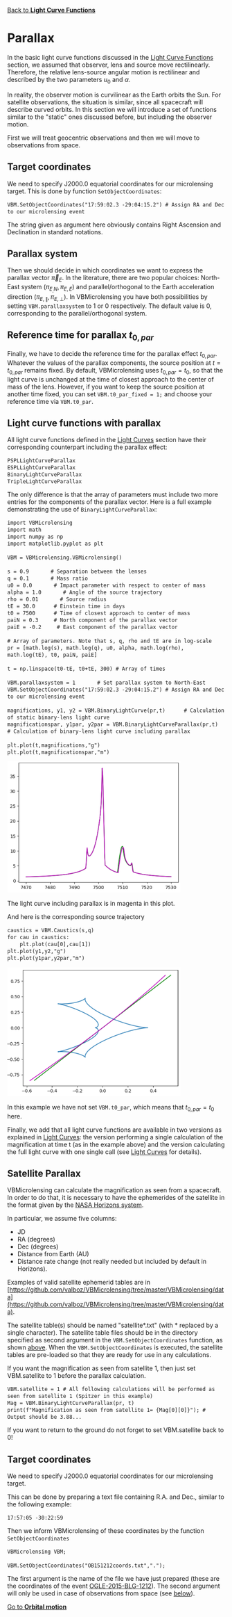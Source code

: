 [Back to **Light Curve Functions**](LightCurves.md)

# Parallax

In the basic light curve functions discussed in the [Light Curve Functions](LightCurves.md) section, we assumed that observer, lens and source move rectilinearly. Therefore, the relative lens-source angular motion is rectilinear and described by the two parameters $u_0$ and $\alpha$.

In reality, the observer motion is curvilinear as the Earth orbits the Sun. For satellite observations, the situation is similar, since all spacecraft will describe curved orbits. In this section we will introduce a set of functions similar to the "static" ones discussed before, but including the observer motion.

First we will treat geocentric observations and then we will move to observations from space.

## Target coordinates

We need to specify J2000.0 equatorial coordinates for our microlensing target. This is done by function `SetObjectCoordinates`:

```
VBM.SetObjectCoordinates("17:59:02.3 -29:04:15.2") # Assign RA and Dec to our microlensing event
```
The string given as argument here obviously contains Right Ascension and Declination in standard notations.

## Parallax system

Then we should decide in which coordinates we want to express the parallax vector $\vec \pi_E$. In the literature, there are two popular choices: North-East system $(\pi_{E_,N},\pi_{E,E})$ and parallel/orthogonal to the Earth acceleration direction $(\pi_{E,\parallel},\pi_{E,\perp})$. In VBMicrolensing you have both possibilities by setting `VBM.parallaxsystem` to 1 or 0 respectively. The default value is 0, corresponding to the parallel/orthogonal system.

## Reference time for parallax $t_{0,par}$

Finally, we have to decide the reference time for the parallax effect $t_{0,par}$. Whatever the values of the parallax components, the source position at $t=t_{0,par}$ remains fixed. By default, VBMicrolensing uses $t_{0,par}=t_0$, so that the light curve is unchanged at the time of closest approach to the center of mass of the lens. However, if you want to keep the source position at another time fixed, you can set `VBM.t0_par_fixed = 1;` and choose your reference time via `VBM.t0_par`.

## Light curve functions with parallax

All light curve functions defined in the [Light Curves](LightCurves.md) section have their corresponding counterpart including the parallax effect:

```
PSPLLightCurveParallax
ESPLLightCurveParallax
BinaryLightCurveParallax
TripleLightCurveParallax
```

The only difference is that the array of parameters must include two more entries for the components of the parallax vector. Here is a full example demonstrating the use of `BinaryLightCurveParallax`:

```
import VBMicrolensing
import math
import numpy as np
import matplotlib.pyplot as plt

VBM = VBMicrolensing.VBMicrolensing()

s = 0.9       # Separation between the lenses
q = 0.1       # Mass ratio
u0 = 0.0       # Impact parameter with respect to center of mass
alpha = 1.0       # Angle of the source trajectory
rho = 0.01       # Source radius
tE = 30.0      # Einstein time in days
t0 = 7500      # Time of closest approach to center of mass
paiN = 0.3     # North component of the parallax vector
paiE = -0.2     # East component of the parallax vector

# Array of parameters. Note that s, q, rho and tE are in log-scale
pr = [math.log(s), math.log(q), u0, alpha, math.log(rho), math.log(tE), t0, paiN, paiE]

t = np.linspace(t0-tE, t0+tE, 300) # Array of times

VBM.parallaxsystem = 1       # Set parallax system to North-East
VBM.SetObjectCoordinates("17:59:02.3 -29:04:15.2") # Assign RA and Dec to our microlensing event

magnifications, y1, y2 = VBM.BinaryLightCurve(pr,t)      # Calculation of static binary-lens light curve
magnificationspar, y1par, y2par = VBM.BinaryLightCurveParallax(pr,t)      # Calculation of binary-lens light curve including parallax

plt.plot(t,magnifications,"g")
plt.plot(t,magnificationspar,"m")
```

<img src="BinaryLens_lightcurve_parallax.png" width = 400>

The light curve including parallax is in magenta in this plot. 

And here is the corresponding source trajectory
```
caustics = VBM.Caustics(s,q)
for cau in caustics:
    plt.plot(cau[0],cau[1])
plt.plot(y1,y2,"g")
plt.plot(y1par,y2par,"m")
```

<img src="BinaryLens_lightcurve_parallax_caustics.png" width = 400>

In this example we have not set `VBM.t0_par`, which means that $t_{0,par}=t_0$ here.

Finally, we add that all light curve functions are available in two versions as explained in [Light Curves](LightCurves.md): the version performing a single calculation of the magnification at time t (as in the example above) and the version calculating the full light curve with one single call (see [Light Curves](LightCurves.md) for details).

## Satellite Parallax

VBMicrolensing can calculate the magnification as seen from a spacecraft. In order to do that, it is necessary to have the ephemerides of the satellite in the format given by the [NASA Horizons system](http://ssd.jpl.nasa.gov/horizons.cgi).

In particular, we assume five columns:
- JD
- RA (degrees)
- Dec (degrees)
- Distance from Earth (AU)
- Distance rate change (not really needed but included by default in Horizons).

Examples of valid satellite ephemerid tables are in [https://github.com/valboz/VBMicrolensing/tree/master/VBMicrolensing/data](https://github.com/valboz/VBMicrolensing/tree/master/VBMicrolensing/data).

The satellite table(s) should be named "satellite*.txt" (with * replaced by a single character). The satellite table files should be in the directory specified as second argument in the `VBM.SetObjectCoordinates` function, as shown [above](Parallax.md#target-coordinates). When the `VBM.SetObjectCoordinates` is executed, the satellite tables are pre-loaded so that they are ready for use in any calculations.

If you want the magnification as seen from satellite 1, then just set VBM.satellite to 1 before the parallax calculation.

```
VBM.satellite = 1 # All following calculations will be performed as seen from satellite 1 (Spitzer in this example)
Mag = VBM.BinaryLightCurveParallax(pr, t)
print(f"Magnification as seen from satellite 1= {Mag[0][0]}"); # Output should be 3.88...
```

If you want to return to the ground do not forget to set VBM.satellite back to 0!

## Target coordinates

We need to specify J2000.0 equatorial coordinates for our microlensing target. 

This can be done by preparing a text file containing R.A. and Dec., similar to the following example:

```
17:57:05 -30:22:59
```

Then we inform VBMicrolensing of these coordinates by the function `SetObjectCoordinates`

```
VBMicrolensing VBM;

VBM.SetObjectCoordinates("OB151212coords.txt",".");
```

The first argument is the name of the file we have just prepared (these are the coordinates of the event [OGLE-2015-BLG-1212](https://ui.adsabs.harvard.edu/abs/2016ApJ...820...79B/abstract)). The second argument will only be used in case of observations from space (see [below](Parallax.md#satellite-parallax)).


[Go to **Orbital motion**](OrbitalMotion.md)
